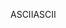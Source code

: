 <span data-ttu-id="1d4d0-101">ASCII</span><span class="sxs-lookup"><span data-stu-id="1d4d0-101">ASCII</span></span>